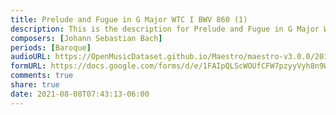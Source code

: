 ```yaml
---
title: Prelude and Fugue in G Major WTC I BWV 860 (1)
description: This is the description for Prelude and Fugue in G Major WTC I BWV 860 by Johann Sebastian Bach
composers: [Johann Sebastian Bach]
periods: [Baroque]
audioURL: https://OpenMusicDataset.github.io/Maestro/maestro-v3.0.0/2015/MIDI-Unprocessed_R1_D2-21-22_mid--AUDIO-from_mp3_21_R1_2015_wav--1.midi
formURL: https://docs.google.com/forms/d/e/1FAIpQLScWOUfCFW7pzyyVyh8n9Wdzu4PXfkSY8Dcqi62GriSHcpLA8w/viewform
comments: true
share: true
date: 2021-08-08T07:43:13-06:00
---
```

